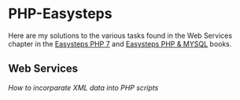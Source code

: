 # PHP-Easysteps
Here are my solutions to the various tasks found in the Web Services chapter in the [Easysteps PHP 7](https://www.amazon.co.uk/PHP-easy-steps-Mike-McGrath/dp/184078718X/ref=tmm_pap_swatch_0?_encoding=UTF8&qid=1635860753&sr=8-1) and [Easysteps PHP &amp; MYSQL](https://www.amazon.co.uk/PHP-MySQL-easy-steps-2nd/dp/1840788275/ref=tmm_pap_swatch_0?_encoding=UTF8&qid=&sr=) books.


## Web Services

*How to incorparate XML data into PHP scripts*
